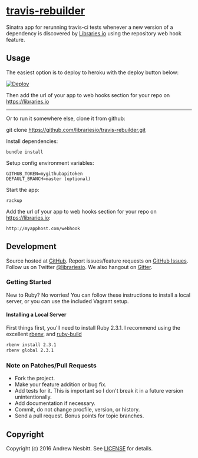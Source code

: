 # [travis-rebuilder](https://libraries.io/github/librariesio/travis-rebuilder)

Sinatra app for rerunning travis-ci tests whenever a new version of a dependency is discovered by [Libraries.io](https://libraries.io) using the repository web hook feature.

## Usage

The easiest option is to deploy to heroku with the deploy button below:

[![Deploy](https://www.herokucdn.com/deploy/button.svg)](https://heroku.com/deploy)

Then add the url of your app to web hooks section for your repo on https://libraries.io

<hr>

Or to run it somewhere else, clone it from github:

   git clone https://github.com/librariesio/travis-rebuilder.git

Install dependencies:

    bundle install

Setup config environment variables:

    GITHUB_TOKEN=mygithubapitoken
    DEFAULT_BRANCH=master (optional)

Start the app:

    rackup

Add the url of your app to web hooks section for your repo on https://libraries.io:

    http://myapphost.com/webhook

## Development

Source hosted at [GitHub](https://github.com/librariesio/travis-rebuilder).
Report issues/feature requests on [GitHub Issues](https://github.com/librariesio/travis-rebuilder/issues). Follow us on Twitter [@librariesio](https://twitter.com/librariesio). We also hangout on [Gitter](https://gitter.im/librariesio/support).

### Getting Started

New to Ruby? No worries! You can follow these instructions to install a local server, or you can use the included Vagrant setup.

#### Installing a Local Server

First things first, you'll need to install Ruby 2.3.1. I recommend using the excellent [rbenv](https://github.com/rbenv/rbenv),
and [ruby-build](https://github.com/rbenv/ruby-build)

```bash
rbenv install 2.3.1
rbenv global 2.3.1
```

### Note on Patches/Pull Requests

 * Fork the project.
 * Make your feature addition or bug fix.
 * Add tests for it. This is important so I don't break it in a
   future version unintentionally.
 * Add documentation if necessary.
 * Commit, do not change procfile, version, or history.
 * Send a pull request. Bonus points for topic branches.

## Copyright

Copyright (c) 2016 Andrew Nesbitt. See [LICENSE](https://github.com/librariesio/travis-rebuilder/blob/master/LICENSE) for details.
